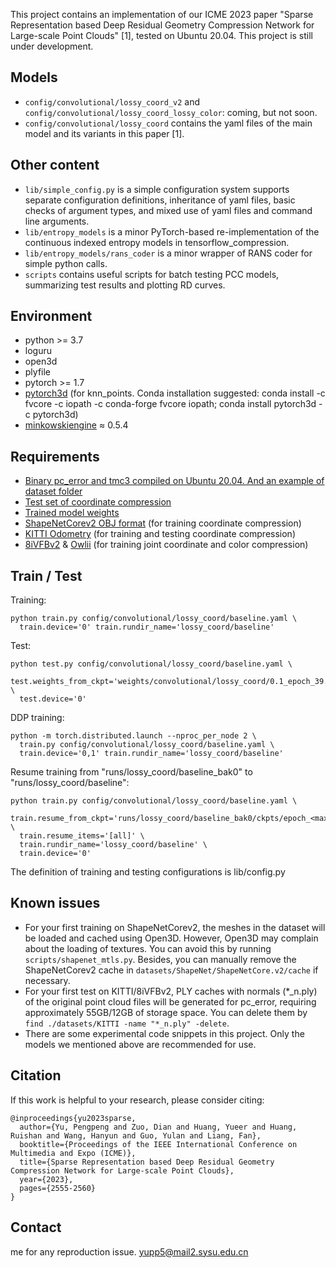 This project contains an implementation of our ICME 2023 paper "Sparse Representation based Deep Residual Geometry Compression Network for Large-scale Point Clouds" [1], 
tested on Ubuntu 20.04. This project is still under development. 

## Models
- `config/convolutional/lossy_coord_v2` and `config/convolutional/lossy_coord_lossy_color`: coming, but not soon. 
- `config/convolutional/lossy_coord` contains the yaml files of the main model and its variants in this paper [1].


## Other content
- `lib/simple_config.py` is a simple configuration system supports separate configuration definitions, inheritance of yaml files, basic checks of argument types, and mixed use of yaml files and command line arguments.
- `lib/entropy_models` is a minor PyTorch-based re-implementation of the continuous indexed entropy models in tensorflow_compression.
- `lib/entropy_models/rans_coder` is a minor wrapper of RANS coder for simple python calls.
- `scripts` contains useful scripts for batch testing PCC models, summarizing test results and plotting RD curves.


## Environment
- python >= 3.7
- loguru
- open3d
- plyfile
- pytorch >= 1.7
- [pytorch3d](https://github.com/facebookresearch/pytorch3d/blob/main/INSTALL.md) (for knn_points. Conda installation suggested: conda install -c fvcore -c iopath -c conda-forge fvcore iopath; conda install pytorch3d -c pytorch3d)
- [minkowskiengine](https://github.com/NVIDIA/MinkowskiEngine?tab=readme-ov-file#pip) ≈ 0.5.4


## Requirements
- [Binary pc_error and tmc3 compiled on Ubuntu 20.04. And an example of dataset folder](https://drive.google.com/file/d/1KiG2c-S9OLD8vQZ-Mi_Y0zF1RCLGWAkU/view?usp=sharing)
- [Test set of coordinate compression](https://drive.google.com/file/d/1GT3L33ye70uku-HXI1pqU7diuiL3sRGo/view?usp=sharing)
- [Trained model weights](https://drive.google.com/file/d/1DDvnBaUIbyhyepK55cDPrHAacJEpcvgu/view?usp=sharing)
- [ShapeNetCorev2 OBJ format](https://huggingface.co/datasets/ShapeNet/ShapeNetCore/tree/main) (for training coordinate compression)
- [KITTI Odometry](https://www.cvlibs.net/datasets/kitti/eval_odometry.php) (for training and testing coordinate compression)
- [8iVFBv2](https://plenodb.jpeg.org/pc/8ilabs) & [Owlii](https://mpeg-pcc.org/index.php/pcc-content-database/owlii-dynamic-human-textured-mesh-sequence-dataset/) (for training joint coordinate and color compression)


## Train / Test
Training:
```shell
python train.py config/convolutional/lossy_coord/baseline.yaml \
  train.device='0' train.rundir_name='lossy_coord/baseline'
```
Test:
```shell
python test.py config/convolutional/lossy_coord/baseline.yaml \
  test.weights_from_ckpt='weights/convolutional/lossy_coord/0.1_epoch_39.pt' \
  test.device='0'
```
DDP training: 
```shell
python -m torch.distributed.launch --nproc_per_node 2 \
  train.py config/convolutional/lossy_coord/baseline.yaml \
  train.device='0,1' train.rundir_name='lossy_coord/baseline'
```
Resume training from "runs/lossy_coord/baseline_bak0" to "runs/lossy_coord/baseline":
```shell
python train.py config/convolutional/lossy_coord/baseline.yaml \
  train.resume_from_ckpt='runs/lossy_coord/baseline_bak0/ckpts/epoch_<maxindex>.pt' \
  train.resume_items='[all]' \
  train.rundir_name='lossy_coord/baseline' \
  train.device='0'
```

The definition of training and testing configurations is lib/config.py


## Known issues
- For your first training on ShapeNetCorev2, the meshes in the dataset will be loaded and cached using Open3D. However, Open3D may complain about the loading of textures. You can avoid this by running `scripts/shapenet_mtls.py`. Besides, you can manually remove the ShapeNetCorev2 cache in `datasets/ShapeNet/ShapeNetCore.v2/cache` if necessary.
- For your first test on KITTI/8iVFBv2, PLY caches with normals (*_n.ply) of the original point cloud files will be generated for pc_error, requiring approximately 55GB/12GB of storage space. You can delete them by `find ./datasets/KITTI -name "*_n.ply" -delete`.
- There are some experimental code snippets in this project. Only the models we mentioned above are recommended for use. 


## Citation
If this work is helpful to your research, please consider citing:
````
@inproceedings{yu2023sparse,
  author={Yu, Pengpeng and Zuo, Dian and Huang, Yueer and Huang, Ruishan and Wang, Hanyun and Guo, Yulan and Liang, Fan},
  booktitle={Proceedings of the IEEE International Conference on Multimedia and Expo (ICME)}, 
  title={Sparse Representation based Deep Residual Geometry Compression Network for Large-scale Point Clouds}, 
  year={2023},
  pages={2555-2560}
}
````

## Contact
me for any reproduction issue. <yupp5@mail2.sysu.edu.cn>